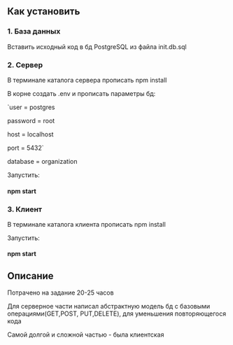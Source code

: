 ## Как установить

### 1. База данных

Вставить исходный код в бд PostgreSQL из файла init.db.sql

### 2. Сервер

В терминале каталога сервера прописать npm install

В корне создать .env и прописать параметры бд:

`user = postgres

password = root

host = localhost

port = 5432`

database = organization

Запустить:

#### npm start

### 3. Клиент

В терминале каталога клиента прописать npm install

Запустить:

#### npm start

## Описание

Потрачено на задание 20-25 часов

Для серверное части написал абстрактную модель бд с базовыми операциями(GET,POST, PUT,DELETE), для уменьшения повторяющегося кода

Самой долгой и сложной частью - была клиентская
